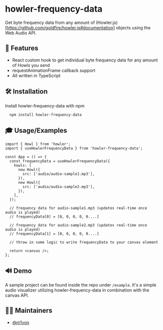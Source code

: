 # howler-frequency-data

Get byte frequency data from any amount of (Howler.js)[https://github.com/goldfire/howler.js#documentation] objects using the Web Audio API.

## 🎉 Features

- React custom hook to get individual byte frequency data for any amount of Howls you send
- requestAnimationFrame callback support
- All written in TypeScript

## 🛠 Installation

Install howler-frequency-data with npm

```bash
  npm install howler-frequency-data
```

## 🎓 Usage/Examples

```tsx
import { Howl } from 'howler';
import { useHowlerFrequencyData } from 'howler-frequency-data';

const App = () => {
  const frequencyData = useHowlerFrequencyData({
    howls: [
      new Howl({
        src: ['audio/audio-sample1.mp3'],
      }),
      new Howl({
        src: ['audio/audio-sample2.mp3'],
      }),
    ],
  });

  // frequency data for audio-sample1.mp3 (updates real-time once audio is played)
  // frequencyData[0] = [0, 0, 0, 0, 0....]

  // frequency data for audio-sample2.mp3 (updates real-time once audio is played)
  // frequencyData[1] = [0, 0, 0, 0, 0....]

  // throw in some logic to write frequencyData to your canvas element

  return <canvas />;
};
```

## 🔊 Demo

A sample project can be found inside the repo under `/example`. It's a simple audio visualizer utilizing howler-frequency-data in combination with the canvas API.

## 🦸‍♂️ Maintainers

- [@m1yon](https://github.com/m1yon)
